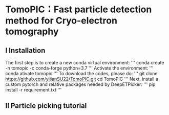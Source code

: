 # TomoPIC：Fast particle detection method for Cryo-electron tomography
## I Installation
The first step is to create a new conda virtual environment:
'''
conda create -n tomopic -c conda-forge python=3.7
'''
Activate the environment:
'''
conda ativate tomopic
'''
To download the codes, please do:
'''
git clone https://github.com/yijianSU22/TomoPIC.git
cd TomoPIC
'''
Next, install a custom pytorch and relative packages needed by DeepETPicker:
'''
pip install -r requirement.txt
'''
## II Particle picking tutorial



